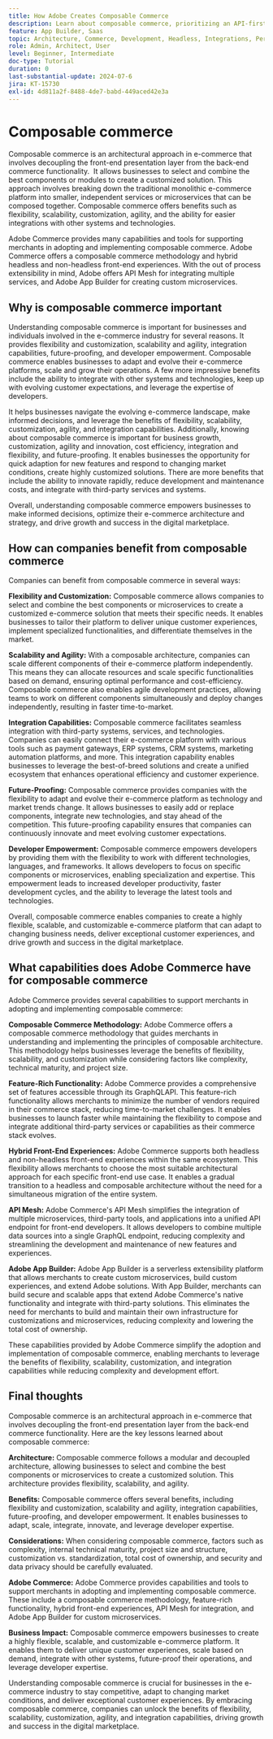 ```yaml
---
title: How Adobe Creates Composable Commerce
description: Learn about composable commerce, prioritizing an API-first approach and implement a modular and service-oriented architecture.
feature: App Builder, Saas
topic: Architecture, Commerce, Development, Headless, Integrations, Performance, Personalization
role: Admin, Architect, User
level: Beginner, Intermediate
doc-type: Tutorial
duration: 0
last-substantial-update: 2024-07-6
jira: KT-15730
exl-id: 4d811a2f-8488-4de7-babd-449aced42e3a
---
```

# Composable commerce

Composable commerce is an architectural approach in e-commerce that involves decoupling the front-end presentation layer from the back-end commerce functionality. ​ It allows businesses to select and combine the best components or modules to create a customized solution. This approach involves breaking down the traditional monolithic e-commerce platform into smaller, independent services or microservices that can be composed together. Composable commerce offers benefits such as flexibility, scalability, customization, agility, and the ability for easier integrations with other systems and technologies. 

Adobe Commerce provides many capabilities and tools for supporting merchants in adopting and implementing composable commerce. Adobe Commerce offers a composable commerce methodology and hybrid headless and non-headless front-end experiences. With the out of process extensibility in mind, Adobe offers API Mesh for integrating multiple services, and Adobe App Builder for creating custom microservices.

## Why is composable commerce important

Understanding composable commerce is important for businesses and individuals involved in the e-commerce industry for several reasons. It provides flexibility and customization, scalability and agility, integration capabilities, future-proofing, and developer empowerment. Composable commerce enables businesses to adapt and evolve their e-commerce platforms, scale and grow their operations. A few more impressive benefits include the ability to integrate with other systems and technologies, keep up with evolving customer expectations, and leverage the expertise of developers. 

It helps businesses navigate the evolving e-commerce landscape, make informed decisions, and leverage the benefits of flexibility, scalability, customization, agility, and integration capabilities. Additionally, knowing about composable commerce is important for business growth, customization, agility and innovation, cost efficiency, integration and flexibility, and future-proofing. It enables businesses the opportunity for quick adaption for new features and respond to changing market conditions, create highly customized solutions. There are more benefits that include the ability to innovate rapidly, reduce development and maintenance costs, and integrate with third-party services and systems. 

Overall, understanding composable commerce empowers businesses to make informed decisions, optimize their e-commerce architecture and strategy, and drive growth and success in the digital marketplace.

## How can companies benefit from composable commerce

Companies can benefit from composable commerce in several ways:

**Flexibility and Customization:** Composable commerce allows companies to select and combine the best components or microservices to create a customized e-commerce solution that meets their specific needs. It enables businesses to tailor their platform to deliver unique customer experiences, implement specialized functionalities, and differentiate themselves in the market. 

**Scalability and Agility:** With a composable architecture, companies can scale different components of their e-commerce platform independently. This means they can allocate resources and scale specific functionalities based on demand, ensuring optimal performance and cost-efficiency. Composable commerce also enables agile development practices, allowing teams to work on different components simultaneously and deploy changes independently, resulting in faster time-to-market.

**Integration Capabilities:** Composable commerce facilitates seamless integration with third-party systems, services, and technologies. Companies can easily connect their e-commerce platform with various tools such as payment gateways, ERP systems, CRM systems, marketing automation platforms, and more. This integration capability enables businesses to leverage the best-of-breed solutions and create a unified ecosystem that enhances operational efficiency and customer experience.

**Future-Proofing:** Composable commerce provides companies with the flexibility to adapt and evolve their e-commerce platform as technology and market trends change. It allows businesses to easily add or replace components, integrate new technologies, and stay ahead of the competition. This future-proofing capability ensures that companies can continuously innovate and meet evolving customer expectations.

**Developer Empowerment:** Composable commerce empowers developers by providing them with the flexibility to work with different technologies, languages, and frameworks. It allows developers to focus on specific components or microservices, enabling specialization and expertise. This empowerment leads to increased developer productivity, faster development cycles, and the ability to leverage the latest tools and technologies.

Overall, composable commerce enables companies to create a highly flexible, scalable, and customizable e-commerce platform that can adapt to changing business needs, deliver exceptional customer experiences, and drive growth and success in the digital marketplace.

## What capabilities does Adobe Commerce have for composable commerce

Adobe Commerce provides several capabilities to support merchants in adopting and implementing composable commerce:

**Composable Commerce Methodology:** Adobe Commerce offers a composable commerce methodology that guides merchants in understanding and implementing the principles of composable architecture. This methodology helps businesses leverage the benefits of flexibility, scalability, and customization while considering factors like complexity, technical maturity, and project size.

**Feature-Rich Functionality:** Adobe Commerce provides a comprehensive set of features accessible through its GraphQLAPI. This feature-rich functionality allows merchants to minimize the number of vendors required in their commerce stack, reducing time-to-market challenges. It enables businesses to launch faster while maintaining the flexibility to compose and integrate additional third-party services or capabilities as their commerce stack evolves.

**Hybrid Front-End Experiences:** Adobe Commerce supports both headless and non-headless front-end experiences within the same ecosystem. This flexibility allows merchants to choose the most suitable architectural approach for each specific front-end use case. It enables a gradual transition to a headless and composable architecture without the need for a simultaneous migration of the entire system.

**API Mesh:** Adobe Commerce's API Mesh simplifies the integration of multiple microservices, third-party tools, and applications into a unified API endpoint for front-end developers. It allows developers to combine multiple data sources into a single GraphQL endpoint, reducing complexity and streamlining the development and maintenance of new features and experiences.

**Adobe App Builder:** Adobe App Builder is a serverless extensibility platform that allows merchants to create custom microservices, build custom experiences, and extend Adobe solutions. With App Builder, merchants can build secure and scalable apps that extend Adobe Commerce's native functionality and integrate with third-party solutions. This eliminates the need for merchants to build and maintain their own infrastructure for customizations and microservices, reducing complexity and lowering the total cost of ownership.

These capabilities provided by Adobe Commerce simplify the adoption and implementation of composable commerce, enabling merchants to leverage the benefits of flexibility, scalability, customization, and integration capabilities while reducing complexity and development effort.

## Final thoughts

Composable commerce is an architectural approach in e-commerce that involves decoupling the front-end presentation layer from the back-end commerce functionality. Here are the key lessons learned about composable commerce:

**Architecture:** Composable commerce follows a modular and decoupled architecture, allowing businesses to select and combine the best components or microservices to create a customized solution. This architecture provides flexibility, scalability, and agility.

**Benefits:** Composable commerce offers several benefits, including flexibility and customization, scalability and agility, integration capabilities, future-proofing, and developer empowerment. It enables businesses to adapt, scale, integrate, innovate, and leverage developer expertise.

**Considerations:** When considering composable commerce, factors such as complexity, internal technical maturity, project size and structure, customization vs. standardization, total cost of ownership, and security and data privacy should be carefully evaluated.

**Adobe Commerce:** Adobe Commerce provides capabilities and tools to support merchants in adopting and implementing composable commerce. These include a composable commerce methodology, feature-rich functionality, hybrid front-end experiences, API Mesh for integration, and Adobe App Builder for custom microservices.

**Business Impact:** Composable commerce empowers businesses to create a highly flexible, scalable, and customizable e-commerce platform. It enables them to deliver unique customer experiences, scale based on demand, integrate with other systems, future-proof their operations, and leverage developer expertise.

Understanding composable commerce is crucial for businesses in the e-commerce industry to stay competitive, adapt to changing market conditions, and deliver exceptional customer experiences. By embracing composable commerce, companies can unlock the benefits of flexibility, scalability, customization, agility, and integration capabilities, driving growth and success in the digital marketplace.
